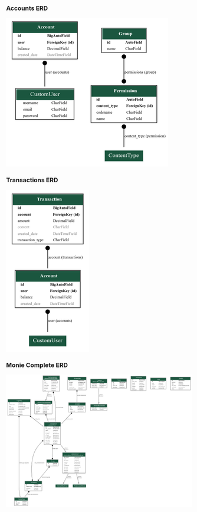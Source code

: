 ### Accounts ERD

![My accountsErd](./accountsErd.png)

### Transactions ERD

![My transactionsRrd](./transactionsErd.png)

### Monie Complete ERD

![My monieErd](./monieErd.png)
